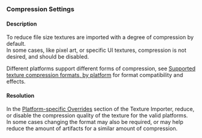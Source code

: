 ### Compression Settings
#### Description
To reduce file size textures are imported with a degree of compression by default.  
In some cases, like pixel art, or specific UI textures, compression is not desired, and should be disabled.

Different platforms support different forms of compression, see [Supported texture compression formats, by platform](https://docs.unity3d.com/Manual/class-TextureImporterOverride.html) for format compatibility and effects.

#### Resolution
In the [Platform-specific Overrides](https://docs.unity3d.com/Manual/class-TextureImporter.html#platform) section of the Texture Importer, reduce, or disable the compression quality of the texture for the valid platforms.  
In some cases changing the format may also be required, or may help reduce the amount of artifacts for a similar amount of compression.  